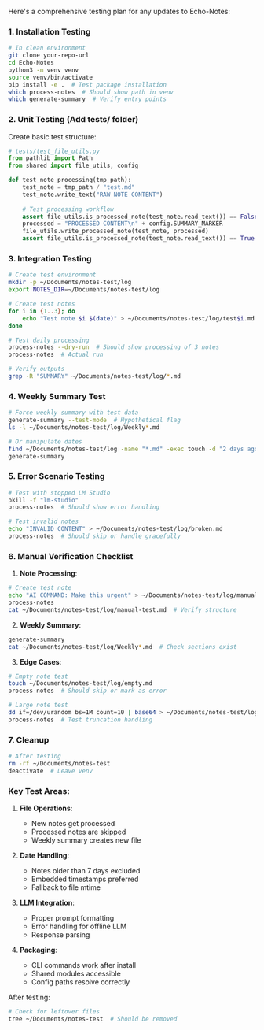 Here's a comprehensive testing plan for any updates to Echo-Notes:

### 1. Installation Testing
```bash
# In clean environment
git clone your-repo-url
cd Echo-Notes
python3 -m venv venv
source venv/bin/activate
pip install -e .  # Test package installation
which process-notes  # Should show path in venv
which generate-summary  # Verify entry points
```

### 2. Unit Testing (Add tests/ folder)
Create basic test structure:
```python
# tests/test_file_utils.py
from pathlib import Path
from shared import file_utils, config

def test_note_processing(tmp_path):
    test_note = tmp_path / "test.md"
    test_note.write_text("RAW NOTE CONTENT")
    
    # Test processing workflow
    assert file_utils.is_processed_note(test_note.read_text()) == False
    processed = "PROCESSED CONTENT\n" + config.SUMMARY_MARKER
    file_utils.write_processed_note(test_note, processed)
    assert file_utils.is_processed_note(test_note.read_text()) == True
```

### 3. Integration Testing
```bash
# Create test environment
mkdir -p ~/Documents/notes-test/log
export NOTES_DIR=~/Documents/notes-test/log

# Create test notes
for i in {1..3}; do
    echo "Test note $i $(date)" > ~/Documents/notes-test/log/test$i.md
done

# Test daily processing
process-notes --dry-run  # Should show processing of 3 notes
process-notes  # Actual run

# Verify outputs
grep -R "SUMMARY" ~/Documents/notes-test/log/*.md
```

### 4. Weekly Summary Test
```bash
# Force weekly summary with test data
generate-summary --test-mode  # Hypothetical flag
ls -l ~/Documents/notes-test/log/Weekly*.md

# Or manipulate dates
find ~/Documents/notes-test/log -name "*.md" -exec touch -d "2 days ago" {} \;
generate-summary
```

### 5. Error Scenario Testing
```bash
# Test with stopped LM Studio
pkill -f "lm-studio"
process-notes  # Should show error handling

# Test invalid notes
echo "INVALID CONTENT" > ~/Documents/notes-test/log/broken.md
process-notes  # Should skip or handle gracefully
```

### 6. Manual Verification Checklist
1. **Note Processing**:
```bash
# Create test note
echo "AI COMMAND: Make this urgent" > ~/Documents/notes-test/log/manual-test.md
process-notes
cat ~/Documents/notes-test/log/manual-test.md  # Verify structure
```

2. **Weekly Summary**:
```bash
generate-summary
cat ~/Documents/notes-test/log/Weekly*.md  # Check sections exist
```

3. **Edge Cases**:
```bash
# Empty note test
touch ~/Documents/notes-test/log/empty.md
process-notes  # Should skip or mark as error

# Large note test
dd if=/dev/urandom bs=1M count=10 | base64 > ~/Documents/notes-test/log/big.md
process-notes  # Test truncation handling
```

### 7. Cleanup
```bash
# After testing
rm -rf ~/Documents/notes-test
deactivate  # Leave venv
```

### Key Test Areas:
1. **File Operations**:
   - New notes get processed
   - Processed notes are skipped
   - Weekly summary creates new file

2. **Date Handling**:
   - Notes older than 7 days excluded
   - Embedded timestamps preferred
   - Fallback to file mtime

3. **LLM Integration**:
   - Proper prompt formatting
   - Error handling for offline LLM
   - Response parsing

4. **Packaging**:
   - CLI commands work after install
   - Shared modules accessible
   - Config paths resolve correctly

After testing:
```bash
# Check for leftover files
tree ~/Documents/notes-test  # Should be removed
```